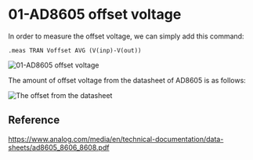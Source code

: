 # 01-AD8605 offset voltage

In order to measure the offset voltage, we can simply add this command:

`.meas TRAN Voffset AVG (V(inp)-V(out))`

![01-AD8605 offset voltage](https://user-images.githubusercontent.com/5110232/180284122-a3bb7a28-01cc-4cde-b6c5-13eb09beee18.png)

The amount of offset voltage from the datasheet of AD8605 is as follows:

![The offset from the datasheet](https://user-images.githubusercontent.com/5110232/180289330-f864e050-efb7-48f2-8640-c628d98ae1ae.png)

## Reference

https://www.analog.com/media/en/technical-documentation/data-sheets/ad8605_8606_8608.pdf
